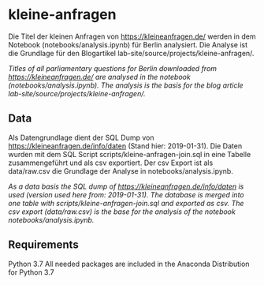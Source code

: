 # kleine-anfragen

Die Titel der kleinen Anfragen von <https://kleineanfragen.de/> werden in dem Notebook (notebooks/analysis.ipynb) für Berlin analysiert. Die Analyse ist die Grundlage für den Blogartikel lab-site/source/projects/kleine-anfragen/.

*Titles of all  parliamentary questions for Berlin downloaded from <https://kleineanfragen.de/> are analysed in the notebook (notebooks/analysis.ipynb). The analysis is the basis for the blog article lab-site/source/projects/kleine-anfragen/.*

## Data
Als Datengrundlage dient der SQL Dump von <https://kleineanfragen.de/info/daten> (Stand hier: 2019-01-31). Die Daten wurden mit dem SQL Script scripts/kleine-anfragen-join.sql in eine Tabelle zusammengeführt und als csv exportiert.
Der csv Export ist als data/raw.csv die Grundlage der Analyse in notebooks/analysis.ipynb.

*As a data basis the SQL dump of <https://kleineanfragen.de/info/daten> is used (version used here from: 2019-01-31). The database is merged into one table with scripts/kleine-anfragen-join.sql and exported as csv. 
The csv export (data/raw.csv) is the base for the analysis of the notebook notebooks/analysis.ipynb.*

## Requirements
Python 3.7
All needed packages are included in the Anaconda Distribution for Python 3.7